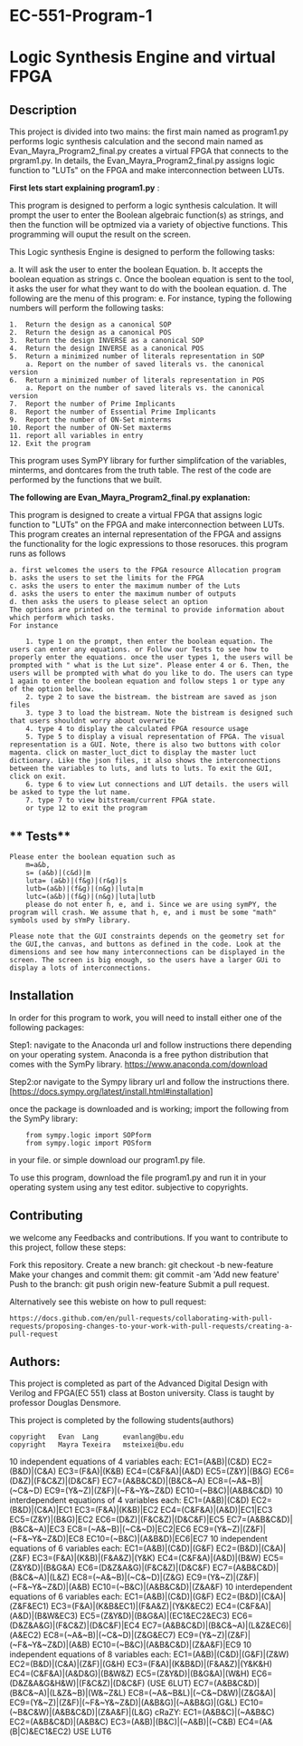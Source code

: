 
# EC-551-Program-1
# Logic Synthesis Engine and virtual FPGA


## **Description**

This project is divided into two mains: the first main named as program1.py performs logic synthesis calculation and the second main named as Evan_Mayra_Program2_final.py creates a virtual FPGA that connects to the prgram1.py. In details, the Evan_Mayra_Program2_final.py assigns logic function to "LUTs" on the FPGA and make interconnection between LUTs.

**First lets start explaining program1.py** :

This program is designed to perform a logic synthesis calculation. It will prompt the user to enter the Boolean algebraic function(s) as strings, and then the function will be optmized via a variety of objective functions. This programming will ouput the result on the screen.

This Logic synthesis Engine is designed to perform the following tasks:

a. It will ask the user to enter the boolean Equation.
b. It accepts the boolean equation as strings
c. Once the boolean equation is sent to the tool, it asks the user for what they want to do with the boolean equation.
d. The following are the menu of this program:
e. For instance, typing the following numbers will perform the following tasks:

    1.  Return the design as a canonical SOP
    2.  Return the design as a canonical POS
    3.  Return the design INVERSE as a canonical SOP
    4.  Return the design INVERSE as a canonical POS
    5.  Return a minimized number of literals representation in SOP
        a. Report on the number of saved literals vs. the canonical version
    6.  Return a minimized number of literals representation in POS
        a. Report on the number of saved literals vs. the canonical version
    7.  Report the number of Prime Implicants
    8.  Report the number of Essential Prime Implicants
    9.  Report the number of ON-Set minterms
    10. Report the number of ON-Set maxterms
    11. report all variables in entry
    12. Exit the program

This program uses SymPY library for further simplifcation of the variables, minterms, and dontcares from the truth table.
The rest of the code are performed by the functions that we built.


**The following are Evan_Mayra_Program2_final.py explanation:**

This program is designed to create a virtual FPGA that assigns logic function to "LUTs" on the FPGA and make interconnection between LUTs. This program creates an internal representation of the FPGA and assigns the functionality for the logic expressions to those resoruces. this program runs as follows

    a. first welcomes the users to the FPGA resource Allocation program
    b. asks the users to set the limits for the FPGA
    c. asks the users to enter the maximum number of the Luts
    d. asks the users to enter the maximum number of outputs
    d. then asks the users to please select an option 
    The options are printed on the terminal to provide information about which perform which tasks.
    For instance

        1. type 1 on the prompt, then enter the boolean equation. The users can enter any equations. or Follow our Tests to see how to properly enter the equations. once the user types 1, the users will be prompted with " what is the Lut size". Please enter 4 or 6. Then, the users will be prompted with what do you like to do. The users can type 1 again to enter the boolean equation and follow steps 1 or type any of the option bellow.
        2. type 2 to save the bistream. the bistream are saved as json files
        3. type 3 to load the bistream. Note the bistream is designed such that users shouldnt worry about overwrite
        4. type 4 to display the calculated FPGA resource usage
        5. Type 5 to display a visual representation of FPGA. The visual representation is a GUI. Note, there is also two buttons with color magenta. click on master_luct_dict to display the master luct dictionary. Like the json files, it also shows the interconnections between the variables to luts, and luts to luts. To exit the GUI, click on exit. 
        6. type 6 to view Lut connections and LUT details. the users will be asked to type the lut name.
        7. type 7 to view bitstream/current FPGA state.
        or type 12 to exit the program


    

## ** Tests**

    Please enter the boolean equation such as 
        m=a&b, 
        s= (a&b)|(c&d)|m
        luta= (a&b)|(f&g)|(r&g)|s
        lutb=(a&b)|(f&g)|(n&g)|luta|m
        lutc=(a&b)|(f&g)|(n&g)|luta|lutb
        please do not enter h, e, and i. Since we are using symPY, the program will crash. We assume that h, e, and i must be some "math" symbols used by sYmPy library. 
    
    Please note that the GUI constraints depends on the geometry set for the GUI,the canvas, and buttons as defined in the code. Look at the dimensions and see how many interconnections can be displayed in the screen. The screen is big enough, so the users have a larger GUi to display a lots of interconnections.



## **Installation**

In order for this program to work, you will need to install either one of the following packages:

Step1: navigate to the Anaconda url and follow instructions there depending on your operating system. Anaconda is a free python distribution that comes with the SymPy library.
        https://www.anaconda.com/download 


Step2:or navigate to the Sympy library url and follow the instructions there.
            [https://docs.sympy.org/latest/install.html#installation] 

once the package is downloaded and is working; import the following from the SymPy library:
        
        
        from sympy.logic import SOPform
        from sympy.logic import POSform
        
        
in your file. or simple download our program1.py file.

To use this program, download the file program1.py and run it in your operating system using any test editor. subjective to copyrights.

## Contributing

we welcome any Feedbacks and contributions.
If you want to contribute to this project, follow these steps:

Fork this repository.
Create a new branch: git checkout -b new-feature
Make your changes and commit them: git commit -am 'Add new feature'
Push to the branch: git push origin new-feature
Submit a pull request.

Alternatively see this webiste on how to pull request:

    https://docs.github.com/en/pull-requests/collaborating-with-pull-requests/proposing-changes-to-your-work-with-pull-requests/creating-a-pull-request



## **Authors:**

This project is completed as part of the Advanced Digital Design with Verilog and FPGA(EC 551) class at Boston university. Class is taught by professor Douglas Densmore.

This project is completed by the following students(authors)

    copyright   Evan  Lang      evanlang@bu.edu
    copyright   Mayra Texeira   msteixei@bu.edu  

10 independent equations of 4 variables each:
EC1=(A&B)|(C&D)
EC2=(B&D)|(C&A)
EC3=(F&A)|(K&B)
EC4=(C&F&A)|(A&D)
EC5=(Z&Y)|(B&G)
EC6=(D&Z)|(F&C&Z)|(D&C&F)
EC7=(A&B&C&D)|(B&C&~A)
EC8=(~A&~B)|(~C&~D)
EC9=(Y&~Z)|(Z&F)|(~F&~Y&~Z&D)
EC10=(~B&C)|(A&B&C&D)
10 interdependent equations of 4 variables each:
EC1=(A&B)|(C&D)
EC2=(B&D)|(C&A)|EC1
EC3=(F&A)|(K&B)|EC2
EC4=(C&F&A)|(A&D)|EC1|EC3
EC5=(Z&Y)|(B&G)|EC2
EC6=(D&Z)|(F&C&Z)|(D&C&F)|EC5
EC7=(A&B&C&D)|(B&C&~A)|EC3
EC8=(~A&~B)|(~C&~D)|EC2|EC6
EC9=(Y&~Z)|(Z&F)|(~F&~Y&~Z&D)|EC8
EC10=(~B&C)|(A&B&D)|EC6|EC7
10 independent equations of 6 variables each:
EC1=(A&B)|(C&D)|(G&F)
EC2=(B&D)|(C&A)|(Z&F)
EC3=(F&A)|(K&B)|(F&A&Z)|(Y&K)
EC4=(C&F&A)|(A&D)|(B&W)
EC5=(Z&Y&D)|(B&G&A)
EC6=(D&Z&A&G)|(F&C&Z)|(D&C&F)
EC7=(A&B&C&D)|(B&C&~A)|(L&Z)
EC8=(~A&~B)|(~C&~D)|(Z&G)
EC9=(Y&~Z)|(Z&F)|(~F&~Y&~Z&D)|(A&B)
EC10=(~B&C)|(A&B&C&D)|(Z&A&F)
10 interdependent equations of 6 variables each:
EC1=(A&B)|(C&D)|(G&F)
EC2=(B&D)|(C&A)|(Z&F&EC1)
EC3=(F&A)|(K&B&EC1)|(F&A&Z)|(Y&K&EC2)
EC4=(C&F&A)|(A&D)|(B&W&EC3)
EC5=(Z&Y&D)|(B&G&A)|(EC1&EC2&EC3)
EC6=(D&Z&A&G)|(F&C&Z)|(D&C&F)|EC4
EC7=(A&B&C&D)|(B&C&~A)|(L&Z&EC6)|(A&EC2)
EC8=(~A&~B)|(~C&~D)|(Z&G&EC7)
EC9=(Y&~Z)|(Z&F)|(~F&~Y&~Z&D)|(A&B)
EC10=(~B&C)|(A&B&C&D)|(Z&A&F)|EC9
10 independent equations of 8 variables each:
EC1=(A&B)|(C&D)|(G&F)|(Z&W)
EC2=(B&D)|(C&A)|(Z&F)|(G&H)
EC3=(F&A)|(K&B&D)|(F&A&Z)|(Y&K&H)
EC4=(C&F&A)|(A&D&G)|(B&W&Z)
EC5=(Z&Y&D)|(B&G&A)|(W&H)
EC6=(D&Z&A&G&H&W)|(F&C&Z)|(D&C&F)  (USE 6LUT)
EC7=(A&B&C&D)|(B&C&~A)|(L&Z&~B)|(W&~Z&L)
EC8=(~A&~B&L)|(~C&~D&W)|(Z&G&A)|
EC9=(Y&~Z)|(Z&F)|(~F&~Y&~Z&D)|(A&B&G)|(~A&B&G)|(G&L)
EC10=(~B&C&W)|(A&B&C&D)|(Z&A&F)|(L&G)
cRaZY:
EC1=(A&B&C)|(~A&B&C)
EC2=(A&B&C&D)|(A&B&C)
EC3=(A&B)|(B&C)|(~A&B)|(~C&B)
EC4=(A&(B|C)&EC1&EC2) USE LUT6